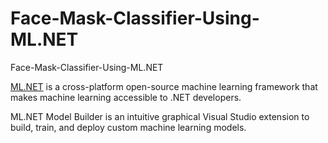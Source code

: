 # Face-Mask-Classifier-Using-ML.NET
Face-Mask-Classifier-Using-ML.NET
<!-- wp:paragraph -->
<p><a rel="noreferrer noopener" href="https://www.microsoft.com/net/learn/apps/machine-learning-and-ai/ml-dotnet" target="_blank">ML.NET</a>&nbsp;is a cross-platform open-source machine learning framework that makes machine learning accessible to .NET developers.</p>
<!-- /wp:paragraph -->

<!-- wp:paragraph -->
<p>ML.NET Model Builder is an intuitive graphical Visual Studio extension to build, train, and deploy custom machine learning models.</p>
<!-- /wp:paragraph -->
